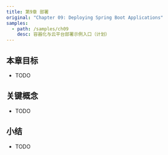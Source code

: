 ```yaml
---
title: 第9章 部署
original: "Chapter 09: Deploying Spring Boot Applications"
samples:
  - path: /samples/ch09
    desc: 容器化与云平台部署示例入口（计划）
---
```


## 本章目标
- TODO

## 关键概念
- TODO

## 小结
- TODO
